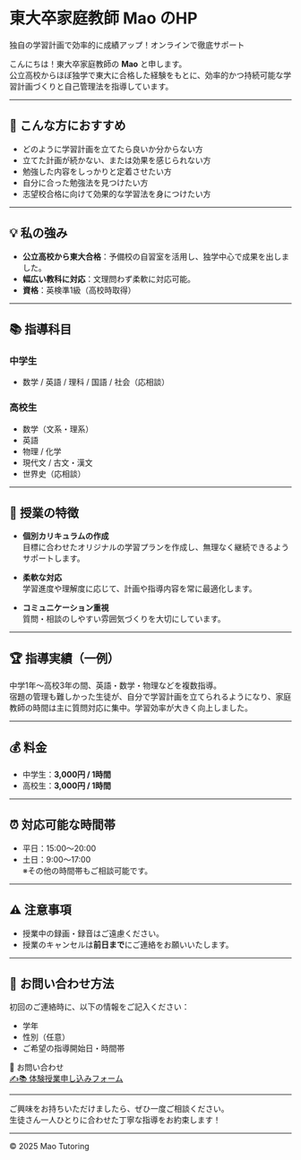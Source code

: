 # 東大卒家庭教師 Mao のHP

独自の学習計画で効率的に成績アップ！オンラインで徹底サポート

こんにちは！東大卒家庭教師の **Mao** と申します。  
公立高校からほぼ独学で東大に合格した経験をもとに、効率的かつ持続可能な学習計画づくりと自己管理法を指導しています。

---

## 💁 こんな方におすすめ

- どのように学習計画を立てたら良いか分からない方  
- 立てた計画が続かない、または効果を感じられない方  
- 勉強した内容をしっかりと定着させたい方  
- 自分に合った勉強法を見つけたい方  
- 志望校合格に向けて効果的な学習法を身につけたい方  

---

## 💡 私の強み

- **公立高校から東大合格**：予備校の自習室を活用し、独学中心で成果を出しました。
- **幅広い教科に対応**：文理問わず柔軟に対応可能。
- **資格**：英検準1級（高校時取得）

---

## 📚 指導科目

### 中学生
- 数学 / 英語 / 理科 / 国語 / 社会（応相談）

### 高校生
- 数学（文系・理系）  
- 英語  
- 物理 / 化学  
- 現代文 / 古文・漢文  
- 世界史（応相談）

---

## 🎯 授業の特徴

- **個別カリキュラムの作成**  
  目標に合わせたオリジナルの学習プランを作成し、無理なく継続できるようサポートします。

- **柔軟な対応**  
  学習進度や理解度に応じて、計画や指導内容を常に最適化します。

- **コミュニケーション重視**  
  質問・相談のしやすい雰囲気づくりを大切にしています。

---

## 🏆 指導実績（一例）

中学1年〜高校3年の間、英語・数学・物理などを複数指導。  
宿題の管理も難しかった生徒が、自分で学習計画を立てられるようになり、家庭教師の時間は主に質問対応に集中。学習効率が大きく向上しました。

---

## 💰 料金

- 中学生：**3,000円 / 1時間**  
- 高校生：**3,000円 / 1時間**  

---

## ⏰ 対応可能な時間帯

- 平日：15:00〜20:00  
- 土日：9:00〜17:00  
※その他の時間帯もご相談可能です。

---

## ⚠️ 注意事項

- 授業中の録画・録音はご遠慮ください。
- 授業のキャンセルは**前日まで**にご連絡をお願いいたします。

---

## 📩 お問い合わせ方法

初回のご連絡時に、以下の情報をご記入ください：

- 学年  
- 性別（任意）  
- ご希望の指導開始日・時間帯  

📧 お問い合わせ  
[✍️📚 体験授業申し込みフォーム](https://forms.gle/rGvpbj5UMN7urBtG8)

---

ご興味をお持ちいただけましたら、ぜひ一度ご相談ください。  
生徒さん一人ひとりに合わせた丁寧な指導をお約束します！

---

© 2025 Mao Tutoring
